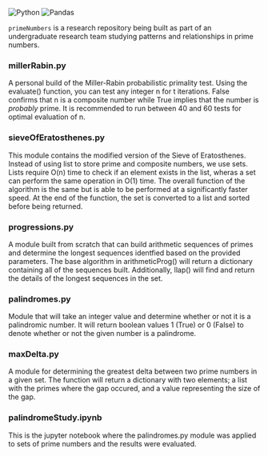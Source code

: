 ![Python](https://img.shields.io/badge/python-3670A0?style=for-the-badge&logo=python&logoColor=ffdd54)
![Pandas](https://img.shields.io/badge/pandas-%23150458.svg?style=for-the-badge&logo=pandas&logoColor=white)


`primeNumbers` is a research repository being built as part of an undergraduate research team studying patterns and relationships in prime numbers.

### millerRabin.py
A personal build of the Miller-Rabin probabilistic primality test. Using the evaluate() function, you can test any integer n for t iterations. False confirms that n is a composite number while True implies that the number is *probably* prime.
It is recommended to run between 40 and 60 tests for optimal evaluation of n.

### sieveOfEratosthenes.py
This module contains the modified version of the Sieve of Eratosthenes. Instead of using list to store prime and composite numbers, we use sets. Lists require O(n) time to check if an element exists in the list, wheras a set can perform the same operation in O(1) time. The overall function of the algorithm is the same but is able to be performed at a significantly faster speed. At the end of the function, the set is converted to a list and sorted before being returned.

### progressions.py
A module built from scratch that can build arithmetic sequences of primes and determine the longest sequences identfied based on the provided parameters. The base algorithm in arithmeticProg() will return a dictionary containing all of the sequences built. Additionally, llap() will find and return the details of the longest sequences in the set.

### palindromes.py
Module that will take an integer value and determine whether or not it is a palindromic number. It will return boolean values 1 (True) or 0 (False) to denote whether or not the given number is a palindrome.

### maxDelta.py
A module for determining the greatest delta between two prime numbers in a given set. The function will return a dictionary with two elements; a list with the primes where the gap occured, and a value representing the size of the gap.

### palindromeStudy.ipynb
This is the jupyter notebook where the palindromes.py module was applied to sets of prime numbers and the results were evaluated.
